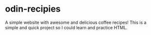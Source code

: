 # odin-recipies

A simple website with awesome and delicious coffee recipes! This is a simple and quick project so I could learn and practice HTML.
